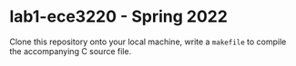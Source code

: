 # lab1-ece3220 - Spring 2022
Clone this repository onto your local machine, write a `makefile` to compile the accompanying C source file. 
